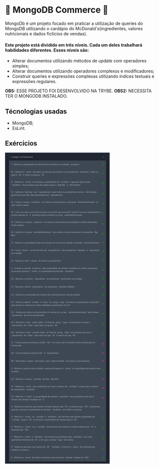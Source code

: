 # 🍔 MongoDB Commerce 🍔

MongoDb é um projeto focado em praticar a utilização de queries do MongoDB utilizando o cardápio do McDonald's(ingredientes, valores nutricionais e dados fictícios de vendas).

#### Este projeto está dividido em três níveis. Cada um deles trabalhará habilidades diferentes. Esses níveis são:
* Alterar documentos utilizando métodos de update com operadores simples;
* Alterar documentos utilizando operadores complexos e modificadores;
* Construir queries e expressões complexas utilizando índices textuais e expressões regulares.

<strong>OBS:</strong> ESSE PROJETO FOI DESENVOLVIDO NA TRYBE.
<strong>OBS2:</strong> NECESSITA TER O MONGODB INSTALADO.

## Técnologias usadas
* MongoDB;
* EsLint.

## Exércicios

<img alt="imagem-requisitos-do-projeto" src="/requisitos.jpg">